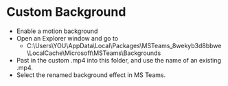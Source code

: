 # Custom Background
- Enable a motion background
- Open an Explorer window and go to 
  - C:\Users\YOU\AppData\Local\Packages\MSTeams_8wekyb3d8bbwe\LocalCache\Microsoft\MSTeams\Backgrounds
- Past in the custom .mp4 into this folder, and use the name of an existing .mp4.
- Select the renamed background effect in MS Teams.
